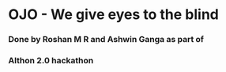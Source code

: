 # OJO - We give eyes to the blind

### Done by Roshan M R and Ashwin Ganga as part of 
### AIthon 2.0 hackathon